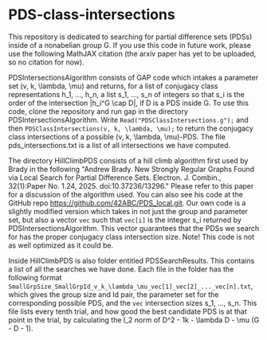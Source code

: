 # PDS-class-intersections

This repository is dedicated to searching for partial difference sets (PDSs) inside of a nonabelian group G. If you use this code in future work, please use the following MathJAX citation (the arxiv paper has yet to be uploaded, so no citation for now).

PDSIntersectionsAlgorithm consists of GAP code which intakes a parameter set (v, k, \lambda, \mu) and returns, for a list of conjugacy class representations h_1, ..., h_n, a list s_1, ..., s_n of integers so that s_i is the order of the intersection |h_i^G \cap D|, if D is a PDS inside G. To use this code, clone the repository and run gap in the directory PDSIntersectionsAlgorithm. Write `Read("PDSClassIntersections.g");` and then `PDSClassIntersections(v, k, \lambda, \mu);` to return the conjugacy class intersections of a possible (v, k, \lambda, \mu)-PDS. The file pds_intersections.txt is a list of all intersections we have computed.


The directory HillClimbPDS consists of a hill climb algorithm first used by Brady in the following "Andrew Brady. New Strongly Regular Graphs Found via Local Search for Partial Difference Sets. Electron. J. Combin., 32(1):Paper No. 1.24, 2025. doi:10.37236/13296." Please refer to this paper for a discussion of the algorithm used. You can also see his code at the GitHub repo https://github.com/42ABC/PDS_local.git. Our own code is a slightly modified version which takes in not just the group and parameter set, but also a vector `vec` such that `vec[i]` is the integer s_i returned by PDSIntersectionsAlgorithm. This vector guarantees that the PDSs we search for has the proper conjugacy class intersection size. Note! This code is not as well optimized as it could be. 

Inside HillClimbPDS is also folder entitled PDSSearchResults. This contains a list of all the searches we have done. Each file in the folder has the following format `SmallGrpSize_SmallGrpId_v_k_\lambda_\mu_vec[1]_vec[2]_..._vec[n].txt`, which gives the group size and Id pair, the parameter set for the corresponding possible PDS, and the `vec` intersection sizes s_1, ..., s_n. This file lists every tenth trial, and how good the best candidate PDS is at that point in the trial, by calculating the l_2 norm of D^2 - 1k - \lambda D - \mu (G - D - 1).
